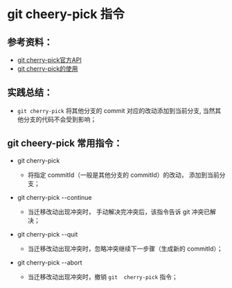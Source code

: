 # git cheery-pick 指令

## 参考资料：
* [git cherry-pick官方API](https://git-scm.com/docs/git-cherry-pick)
* [git cherry-pick的使用](https://blog.csdn.net/fightfightfight/article/details/81039050)

## 实践总结：
* `git cherry-pick` 将其他分支的 commit 对应的改动添加到当前分支, 当然其他分支的代码不会受到影响；


## git cheery-pick 常用指令：
* git cherry-pick <commit-id>
	* 将指定 commitId（一般是其他分支的 commitId）的改动， 添加到当前分支；

* git cherry-pick --continue
    * 当迁移改动出现冲突时， 手动解决完冲突后，该指令告诉 git 冲突已解决；

* git cherry-pick --quit
    * 当迁移改动出现冲突时，忽略冲突继续下一步骤（生成新的 commitId）；

* git cherry-pick --abort
    * 当迁移改动出现冲突时，撤销 `git  cherry-pick` 指令；

